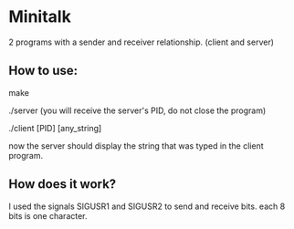 # Minitalk
2 programs with a sender and receiver relationship. (client and server)

How to use:
---------------------
make

./server (you will receive the server's PID, do not close the program)

./client [PID] [any_string]

now the server should display the string that was typed in the client program.

How does it work?
--------------------
I used the signals SIGUSR1 and SIGUSR2 to send and receive bits. each 8 bits is one character.
